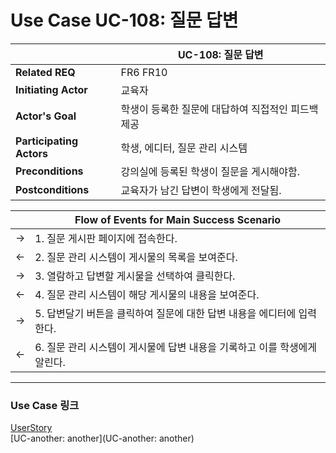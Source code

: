 # Use Case UC-108: 질문 답변

|                          | UC-108: 질문 답변                                  |
| ------------------------ | -------------------------------------------------- |
| __Related REQ__          | FR6 FR10                                           |
| __Initiating Actor__     | 교육자                                             |
| __Actor's Goal__         | 학생이 등록한 질문에 대답하여 직접적인 피드백 제공 |
| __Participating Actors__ | 학생, 에디터, 질문 관리 시스템                     |
| __Preconditions__        | 강의실에 등록된 학생이 질문을 게시해야함.          |
| __Postconditions__       | 교육자가 남긴 답변이 학생에게 전달됨.              |

|      | Flow of Events for Main Success Scenario                     |
| ---- | ------------------------------------------------------------ |
| ->   | 1. 질문 게시판 페이지에 접속한다.                            |
| <-   | 2. 질문 관리 시스템이 게시물의 목록을 보여준다.              |
| ->   | 3. 열람하고 답변할 게시물을 선택하여 클릭한다.               |
| <-   | 4. 질문 관리 시스템이 해당 게시물의 내용을 보여준다.         |
| ->   | 5. 답변달기 버튼을 클릭하여 질문에 대한 답변 내용을 에디터에 입력한다. |
| <-   | 6. 질문 관리 시스템이 게시물에 답변 내용을 기록하고 이를 학생에게 알린다. |

-------

### Use Case 링크

[UserStory](UserStory)<br/>[UC-another: another](UC-another: another)<br/>


